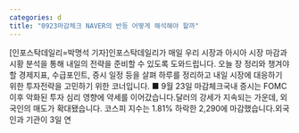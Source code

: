 ```yaml
---
categories: d
title: "0923마감체크 NAVER의 반등 어떻게 해석해야 할까"
---
```

[인포스탁데일리=박명석 기자]인포스탁데일리가 매일 우리 시장과 아시아 시장 마감과 시황 분석을 통해 내일의 전략을 준비할 수 있도록 도와드립니다. 오늘 장 정리와 챙겨야 할 경제지표, 수급포인트, 증시 일정 등을 살펴 하루를 정리하고 내일 시장에 대응하기 위한 투자전략을 고민하기 위한 코너입니다. ■ 9월 23일 마감체크국내 증시는 FOMC 이후 악화된 투자 심리 영향에 약세를 이어갔습니다.달러의 강세가 지속되는 가운데, 외국인의 매도가 확대됐습니다. 코스피 지수는 1.81% 하락한 2,290에 마감했습니다.외국인과 기관이 3일 연